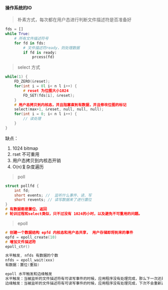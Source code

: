 #### 操作系统的IO
>朴素方式，每次都在用户态进行判断文件描述符是否准备好
```python
fds = []
while True:
    # 所有文件描述符号
    for fd in fds:
        # 文件描述符ready，则处理数据
        if fd is ready:
            prcess(fd)

```
> select 方式
```C
while(1) {
    FD_ZERO(&reset);
    for(int i = 0l i< n l i++) {
        # reset 为位图大小1024
        FD_SET(fds[i], &reset);
    }
    # 用户态拷贝到内核态，并且阻塞直到有数据，并且修改位图的标记
    select(max+1, &reset, null, null, null);
    for(int i = 0; i< n l i++) {
        // 读处理
    }
}
```
缺点：
1. 1024 bitmap
2. rset 不可重用
3. 用户态拷贝到内核态开销
4. O(n)复杂度遍历

>poll
```C
struct pollfd {
    int fd;
    short events; //  监听什么事件、读、写
    short revents; // 读写数据来了进行置位
}
# 有数据都是置位、返回
# 轮训过程和select类似，只不过没有 1024的小时，以及避免不可重用的问题。

```

>epoll

```C
# 创建一个数据结构 epfd 内核态和用户态共享， 用户存储即将到来的事件
epfd = epoll_create(10)
# 增加文件描述符
epoll_ctr()

水平触发, nfds 有数据的个数
nfds = epoll_wait(xxx)
有数据：置位(重拍)

epoll 水平触发和边缘触发
水平触发：当被监听的文件描述符有可读写事件的时候，应用程序没有处理完成，那么下一次还是会重新通知。
边缘触发：当被监听的文件描述符有可读写事件的时候，应用程序没有处理完成，下次不会重新通知，直到该文件描述符有新的读写事件。
```